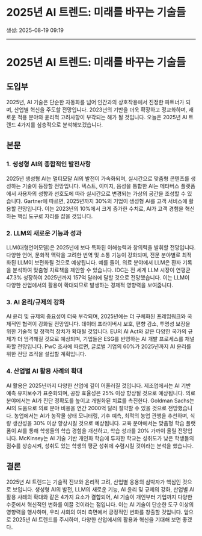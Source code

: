 # 2025년 AI 트렌드: 미래를 바꾸는 기술들
생성: 2025-08-19 09:19

---

# 2025년 AI 트렌드: 미래를 바꾸는 기술들

## 도입부
2025년, AI 기술은 단순한 자동화를 넘어 인간과의 상호작용에서 진정한 파트너가 되며, 산업별 혁신을 주도할 전망입니다. 2023년의 기반을 더욱 확장하고 정교화하며, 새로운 적용 분야와 윤리적 고려사항이 부각되는 해가 될 것입니다. 오늘은 2025년 AI 트렌드 4가지를 심층적으로 분석해보겠습니다.

## 본문

### 1. 생성형 AI의 종합적인 발전사항
2025년 생성형 AI는 멀티모달 AI의 발전이 가속화되며, 실시간으로 맞춤형 콘텐츠를 생성하는 기술이 등장할 전망입니다. 텍스트, 이미지, 음성을 통합한 AI는 메타버스 플랫폼에서 사용자의 성향과 선호도에 따라 실시간으로 변경되는 가상의 공간을 조성할 수 있습니다. Gartner에 따르면, 2025년까지 30%의 기업이 생성형 AI를 고객 서비스에 활용할 전망입니다. 이는 2023년의 10%에서 크게 증가한 수치로, AI가 고객 경험을 혁신하는 핵심 도구로 자리를 잡을 것입니다.

### 2. LLM의 새로운 기능과 성과
LLM(대형언어모델)은 2025년에 보다 특화된 이해능력과 창의력을 발휘할 전망입니다. 다양한 언어, 문화적 맥락을 고려한 번역 및 소통 기능이 강화되며, 전문 분야별로 최적화된 LLM이 보편화될 것으로 예상됩니다. 예를 들어, 의료 분야에서 LLM은 환자 기록을 분석하여 맞춤형 치료책을 제안할 수 있습니다. IDC는 전 세계 LLM 시장이 연평균 47.3% 성장하여 2025년까지 157억 달러에 달할 것으로 전망했습니다. 이는 LLM이 다양한 산업에서의 활용이 확대되므로 발생하는 경제적 영향력을 보여줍니다.

### 3. AI 윤리/규제의 강화
AI 윤리 및 규제의 중요성이 더욱 부각되며, 2025년에는 더 구체화된 프레임워크와 국제적인 협력이 강화될 전망입니다. 데이터 프라이버시 보호, 편향 감소, 투명성 보장을 위한 기술적 및 정책적 장치가 확대될 것입니다. EU의 AI Act와 같은 다양한 국가의 규제가 더 엄격해질 것으로 예상되며, 기업들은 ESG를 반영하는 AI 개발 프로세스를 채널화할 전망입니다. PwC 조사에 따르면, 글로벌 기업의 60%가 2025년까지 AI 윤리를 위한 전담 조직을 설립할 계획입니다.

### 4. 산업별 AI 활용 사례의 확대
AI 활용은 2025년까지 다양한 산업에 깊이 어울러질 것입니다. 제조업에서는 AI 기반 예측 유지보수가 표준화되며, 공장 효율성은 25% 이상 향상될 것으로 예상됩니다. 의료 분야에서는 AI가 진단 정확도를 높이고 개별화된 치료를 촉진한다. Goldman Sachs는 AI의 도움으로 의료 분야 비용을 연간 2000억 달러 절약할 수 있을 것으로 전망했습니다. 농업에서는 AI가 농작물 상태 모니터링, 기후 예측, 최적의 농업 관행을 추천하며, 식량 생산성을 30% 이상 향상시킬 것으로 예상됩니다. 교육 분야에서는 맞춤형 학습 플랫폼이 AI를 통해 학생들의 학습 경험을 개선하고, 학습 성과를 20% 가까이 올릴 전망입니다. McKinsey는 AI 기술 기반 개인화 학습에 투자한 학교는 성취도가 낮은 학생들의 점수를 상승시켜, 성취도 있는 학생의 평균 성취에 수렴시킬 것이라는 분석을 했습니다.

## 결론
2025년 AI 트렌드는 기술적 진보와 윤리적 고려, 산업별 응용의 삼박자가 핵심인 것으로 보입니다. 생성형 AI의 발전, LLM의 새로운 기능, AI 윤리 및 규제의 강화, 산업별 AI 활용 사례의 확대와 같은 4가지 요소가 결합되어, AI 기술이 개인부터 기업까지 다양한 수준에서 혁신적인 변화를 이끌 것이라는 점입니다. 이는 AI 기술이 단순한 도구 이상의 영향력을 행사하며, 우리 사회의 여러 측면에서 긍정적인 변화를 창출할 것입니다. 앞으로 2025년 AI 트렌드를 주시하며, 다양한 산업에서의 활용과 혁신을 기대해 보면 좋겠다.